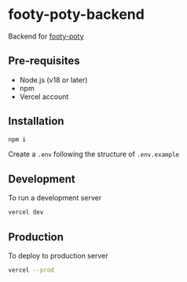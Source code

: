 # footy-poty-backend

Backend for [footy-poty](https://github.com/michaelpaulinus/footy-poty)

## Pre-requisites

- Node.js (v18 or later)
- npm
- Vercel account

## Installation

```bash
npm i
```

Create a `.env` following the structure of `.env.example`

## Development

To run a development server

```bash
vercel dev
```

## Production

To deploy to production server

```bash
vercel --prod
```
